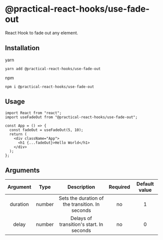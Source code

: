 # @practical-react-hooks/use-fade-out

React Hook to fade out any element.

## Installation

yarn  
```
yarn add @practical-react-hooks/use-fade-out
```
  
npm
```  
npm i @practical-react-hooks/use-fade-out
```

## Usage
  
```
import React from "react";
import useFadeOut from "@practical-react-hooks/use-fade-out";

const App = () => {
  const fadeOut = useFadeOut(5, 10);
  return (
    <div className="App">
      <h1 {...fadeOut}>Hello World</h1>
    </div>
  );
};
```

## Arguments
  
|Argument|Type|Description|Required|Default value|
|:---:|:---:|:---:|:---:|:---:|
|duration|number|Sets the duration of the transition. In seconds|no|1|
|delay|number|Delays of transition's start. In seconds|no|0|